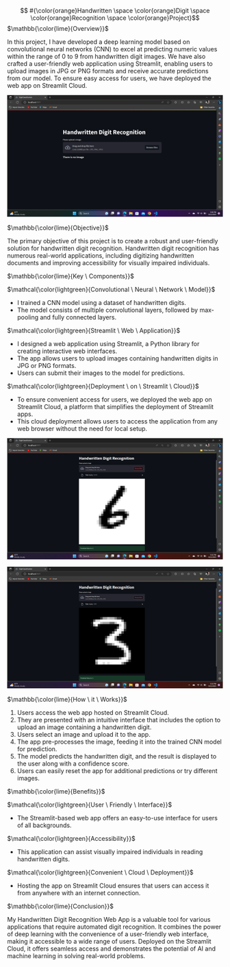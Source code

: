 
$$ #{\color{orange}Handwritten \space \color{orange}Digit \space \color{orange}Recognition \space \color{orange}Project}$$
$\mathbb{\color{lime}{Overview}}$

In this project, I have developed a deep learning model based on convolutional neural networks (CNN) to excel at predicting numeric values within the range of 0 to 9 from handwritten digit images. We have also crafted a user-friendly web application using Streamlit, enabling users to upload images in JPG or PNG formats and receive accurate predictions from our model. To ensure easy access for users, we have deployed the web app on Streamlit Cloud.

![Project App Screenshot](pic1.png)

$\mathbb{\color{lime}{Objective}}$

The primary objective of this project is to create a robust and user-friendly solution for handwritten digit recognition. Handwritten digit recognition has numerous real-world applications, including digitizing handwritten documents and improving accessibility for visually impaired individuals.

$\mathbb{\color{lime}{Key \ Components}}$

$\mathcal{\color{lightgreen}{Convolutional \ Neural \ Network \ Model}}$

- I trained a CNN model using a dataset of handwritten digits.
- The model consists of multiple convolutional layers, followed by max-pooling and fully connected layers.

$\mathcal{\color{lightgreen}{Streamlit \ Web \ Application}}$

- I designed a web application using Streamlit, a Python library for creating interactive web interfaces.
- The app allows users to upload images containing handwritten digits in JPG or PNG formats.
- Users can submit their images to the model for predictions.

$\mathcal{\color{lightgreen}{Deployment \ on \ Streamlit \ Cloud}}$

- To ensure convenient access for users, we deployed the web app on Streamlit Cloud, a platform that simplifies the deployment of Streamlit apps.
- This cloud deployment allows users to access the application from any web browser without the need for local setup.

![Project App Screenshot](pic2.png)


![Project App Screenshot](pic3.png)

$\mathbb{\color{lime}{How \ it \ Works}}$ 

1. Users access the web app hosted on Streamlit Cloud.
2. They are presented with an intuitive interface that includes the option to upload an image containing a handwritten digit.
3. Users select an image and upload it to the app.
4. The app pre-processes the image, feeding it into the trained CNN model for prediction.
5. The model predicts the handwritten digit, and the result is displayed to the user along with a confidence score.
6. Users can easily reset the app for additional predictions or try different images.

$\mathbb{\color{lime}{Benefits}}$

$\mathcal{\color{lightgreen}{User \ Friendly \ Interface}}$

- The Streamlit-based web app offers an easy-to-use interface for users of all backgrounds.

$\mathcal{\color{lightgreen}{Accessibility}}$

- This application can assist visually impaired individuals in reading handwritten digits.

$\mathcal{\color{lightgreen}{Convenient \ Cloud \ Deployment}}$

- Hosting the app on Streamlit Cloud ensures that users can access it from anywhere with an internet connection.

$\mathbb{\color{lime}{Conclusion}}$

My Handwritten Digit Recognition Web App is a valuable tool for various applications that require automated digit recognition. It combines the power of deep learning with the convenience of a user-friendly web interface, making it accessible to a wide range of users. Deployed on the Streamlit Cloud, it offers seamless access and demonstrates the potential of AI and machine learning in solving real-world problems.

